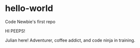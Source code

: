 # hello-world

Code Newbie's first repo 

HI PEEPS!

Julian here! Adventurer, coffee addict, and code ninja in training. 
